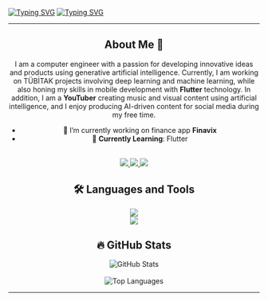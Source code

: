 <a href="https://git.io/typing-svg"><img src="https://readme-typing-svg.herokuapp.com?font=Fira+Code&weight=500&size=45&duration=2000&pause=10000&color=1DA5F0&center=true&vCenter=true&width=1100&height=100&lines=%C4%B0brahim+SEZER" alt="Typing SVG" /></a>
<a href="https://git.io/typing-svg"><img src="https://readme-typing-svg.herokuapp.com?font=Fira+Code&weight=500&size=25&duration=2000&pause=10000&color=1DA5F0&center=true&vCenter=true&width=1100&height=100&lines=A+passionate+Computer+Engineer+committed+to+Artificial+Intelligence" alt="Typing SVG" /></a>

---

<div align="center">

## About Me 🤔
I am a computer engineer with a passion for developing innovative ideas and products using generative artificial intelligence. Currently, I am working on TÜBİTAK projects involving deep learning and machine learning, while also honing my skills in mobile development with **Flutter** technology. In addition, I am a **YouTuber** creating music and visual content using artificial intelligence, and I enjoy producing AI-driven content for social media during my free time.

</div>
<div align="center">
  
- 🔭 I’m currently working on finance app **Finavix**
- 🌱 **Currently Learning**: Flutter  
<br>
  <a href="mailto:ibrahimsezer.ceng@gmail.com">
    <img src="https://img.shields.io/badge/Gmail-333333?style=for-the-badge&logo=gmail&logoColor=red" />
  </a>
  <a href="https://linkedin.com/in/ibrahim-sezer" target="_blank">
    <img src="https://img.shields.io/badge/LinkedIn-0077B5?style=for-the-badge&logo=linkedin&logoColor=white" />
  </a>
  <a href="https://ibrahimsezer.github.io" target="_blank">
    <img src="https://img.shields.io/badge/Portfolio-FF5722?style=for-the-badge&logo=todoist&logoColor=white" />
  </a>

<div align="center">
  
## 🛠️ Languages and Tools
  
   <img src="https://skillicons.dev/icons?i=flutter,dart,cs,dotnet,python,firebase,nodejs" /><br>
   <img src="https://skillicons.dev/icons?i=vscode,github,androidstudio,git,postman" /><br>
  
</div>

## 🔥 GitHub Stats
<div align="center">
  <img src="https://github-readme-stats.vercel.app/api?username=ibrahimsezer&show_icons=true&theme=dark" alt="GitHub Stats" /><br><br>
  <img src="https://github-readme-stats.vercel.app/api/top-langs/?username=ibrahimsezer&layout=compact&theme=dark" alt="Top Languages" />
</div>



---


